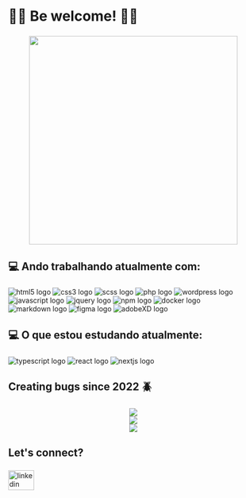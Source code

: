 <h1 align="left">🏴‍☠️ Be welcome! 🏴‍☠️</h1>

###
<div align="center">
  <img height="420" src="https://i.pinimg.com/originals/20/c6/58/20c658e4c375268eed59d1c94b61059f.gif"  />
</div>

###
<h2 align="left"> 💻 Ando trabalhando atualmente com: </h2>

###
<div align="left">
  <img src="https://img.shields.io/badge/html5-%23E34F26.svg?style=for-the-badge&logo=html5&logoColor=white" alt="html5 logo"  />
  <img src="https://img.shields.io/badge/css3-%231572B6.svg?style=for-the-badge&logo=css3&logoColor=whiteg" alt="css3 logo"  />
  <img src="https://img.shields.io/badge/SCSS-hotpink.svg?style=for-the-badge&logo=SASS&logoColor=white" alt="scss logo"  />
  <img src="https://img.shields.io/badge/php-%23777BB4.svg?style=for-the-badge&logo=php&logoColor=white" alt="php logo"  />
  <img src="https://img.shields.io/badge/wordpress-%230769AD.svg?style=for-the-badge&logo=wordpress&logoColor=white" alt="wordpress logo" />
  <img src="https://img.shields.io/badge/javascript-%23323330.svg?style=for-the-badge&logo=javascript&logoColor=%23F7DF1E" alt="javascript logo" />
  <img src="https://img.shields.io/badge/jquery-%230769AD.svg?style=for-the-badge&logo=jquery&logoColor=white"alt="jquery logo"  />
  <img src="https://img.shields.io/badge/NPM-%23000000.svg?style=for-the-badge&logo=npm&logoColor=white" alt="npm logo"  />
  <img src="https://img.shields.io/badge/docker-%230db7ed.svg?style=for-the-badge&logo=docker&logoColor=white" alt="docker logo" />
  <img src="https://img.shields.io/badge/markdown-%23000000.svg?style=for-the-badge&logo=markdown&logoColor=white" alt="markdown logo" />
  <img src="https://img.shields.io/badge/figma-%23F24E1E.svg?style=for-the-badge&logo=figma&logoColor=white" alt="figma logo" />
  <img src="https://img.shields.io/badge/Adobe%20XD-470137?style=for-the-badge&logo=Adobe%20XD&logoColor=#FF61F6" alt="adobeXD logo" />
</div>

###
<h2 align="left"> 💻 O que estou estudando atualmente:</h2>

###
<div align="left">
  <img src="https://img.shields.io/badge/typescript-%23007ACC.svg?style=for-the-badge&logo=typescript&logoColor=white" alt="typescript logo" />
  <img src="https://img.shields.io/badge/react-%2320232a.svg?style=for-the-badge&logo=react&logoColor=%2361DAFB" alt="react logo"  />
  <img src="https://img.shields.io/badge/Next-black?style=for-the-badge&logo=next.js&logoColor=white" alt="nextjs logo"  />
<!--   <img src="https://img.shields.io/badge/node.js-6DA55F?style=for-the-badge&logo=node.js&logoColor=white" alt="nodejs logo"  /> -->
<!--   <img src="https://img.shields.io/badge/python-3670A0?style=for-the-badge&logo=python&logoColor=ffdd54" alt="python logo" /> -->
<!--   <img src="https://img.shields.io/badge/c-%2300599C.svg?style=for-the-badge&logo=c&logoColor=white" alt="c logo" /> -->
</div>

###
<h2 align="left">Creating bugs since 2022 🪲</h2>

###

<div align="center">  
<img src="https://github-readme-stats.vercel.app/api?username=fbgrigolo&theme=dark&hide_border=false&include_all_commits=true&count_private=true"><br/>
<img src="https://github-readme-streak-stats.herokuapp.com/?user=fbgrigolo&theme=dark&hide_border=false"><br/>
<img src="https://github-readme-stats-eight-theta.vercel.app/api/top-langs/?username=fbgrigolo&layout=compact&langs_count=42&theme=dark" />
</div>

###
<h2>Let's connect?</h2>

###
<div align="left">
 <a href="https://www.linkedin.com/in/fbcgrigolo/"> <img src="https://raw.githubusercontent.com/maurodesouza/profile-readme-generator/master/src/assets/icons/social/linkedin/default.svg" width="52" height="40" alt="linkedin logo" /></a>
</div>
